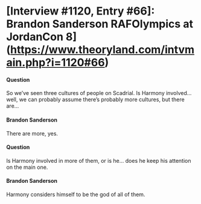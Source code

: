 # [Interview #1120, Entry #66]: Brandon Sanderson RAFOlympics at JordanCon 8](https://www.theoryland.com/intvmain.php?i=1120#66)

#### Question

So we’ve seen three cultures of people on Scadrial. Is Harmony involved… well, we can probably assume there’s probably more cultures, but there are…

#### Brandon Sanderson

There are more, yes.

#### Question

Is Harmony involved in more of them, or is he… does he keep his attention on the main one.

#### Brandon Sanderson

Harmony considers himself to be the god of all of them.


